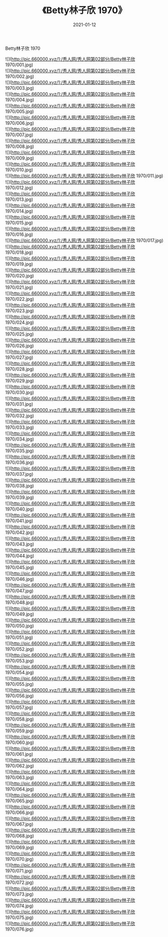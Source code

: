 ﻿---
layout: post
title:  《Betty林子欣 1970》
date:   2021-01-12
img: http://pic.660000.xyz/1:/秀人网/秀人网第02部分/Betty林子欣 1970/000.jpg
categories: [美女, 清纯, 唯美]
---

Betty林子欣 1970

  ![](http://pic.660000.xyz/1:/秀人网/秀人网第02部分/Betty林子欣 1970/001.jpg) <br> ![](http://pic.660000.xyz/1:/秀人网/秀人网第02部分/Betty林子欣 1970/002.jpg) <br> ![](http://pic.660000.xyz/1:/秀人网/秀人网第02部分/Betty林子欣 1970/003.jpg) <br> ![](http://pic.660000.xyz/1:/秀人网/秀人网第02部分/Betty林子欣 1970/004.jpg) <br> ![](http://pic.660000.xyz/1:/秀人网/秀人网第02部分/Betty林子欣 1970/005.jpg) <br> ![](http://pic.660000.xyz/1:/秀人网/秀人网第02部分/Betty林子欣 1970/006.jpg) <br> ![](http://pic.660000.xyz/1:/秀人网/秀人网第02部分/Betty林子欣 1970/007.jpg) <br> ![](http://pic.660000.xyz/1:/秀人网/秀人网第02部分/Betty林子欣 1970/008.jpg) <br> ![](http://pic.660000.xyz/1:/秀人网/秀人网第02部分/Betty林子欣 1970/009.jpg) <br> ![](http://pic.660000.xyz/1:/秀人网/秀人网第02部分/Betty林子欣 1970/010.jpg) <br> ![](http://pic.660000.xyz/1:/秀人网/秀人网第02部分/Betty林子欣 1970/011.jpg) <br> ![](http://pic.660000.xyz/1:/秀人网/秀人网第02部分/Betty林子欣 1970/012.jpg) <br> ![](http://pic.660000.xyz/1:/秀人网/秀人网第02部分/Betty林子欣 1970/013.jpg) <br> ![](http://pic.660000.xyz/1:/秀人网/秀人网第02部分/Betty林子欣 1970/014.jpg) <br> ![](http://pic.660000.xyz/1:/秀人网/秀人网第02部分/Betty林子欣 1970/015.jpg) <br> ![](http://pic.660000.xyz/1:/秀人网/秀人网第02部分/Betty林子欣 1970/016.jpg) <br> ![](http://pic.660000.xyz/1:/秀人网/秀人网第02部分/Betty林子欣 1970/017.jpg) <br> ![](http://pic.660000.xyz/1:/秀人网/秀人网第02部分/Betty林子欣 1970/018.jpg) <br> ![](http://pic.660000.xyz/1:/秀人网/秀人网第02部分/Betty林子欣 1970/019.jpg) <br> ![](http://pic.660000.xyz/1:/秀人网/秀人网第02部分/Betty林子欣 1970/020.jpg) <br> ![](http://pic.660000.xyz/1:/秀人网/秀人网第02部分/Betty林子欣 1970/021.jpg) <br> ![](http://pic.660000.xyz/1:/秀人网/秀人网第02部分/Betty林子欣 1970/022.jpg) <br> ![](http://pic.660000.xyz/1:/秀人网/秀人网第02部分/Betty林子欣 1970/023.jpg) <br> ![](http://pic.660000.xyz/1:/秀人网/秀人网第02部分/Betty林子欣 1970/024.jpg) <br> ![](http://pic.660000.xyz/1:/秀人网/秀人网第02部分/Betty林子欣 1970/025.jpg) <br> ![](http://pic.660000.xyz/1:/秀人网/秀人网第02部分/Betty林子欣 1970/026.jpg) <br> ![](http://pic.660000.xyz/1:/秀人网/秀人网第02部分/Betty林子欣 1970/027.jpg) <br> ![](http://pic.660000.xyz/1:/秀人网/秀人网第02部分/Betty林子欣 1970/028.jpg) <br> ![](http://pic.660000.xyz/1:/秀人网/秀人网第02部分/Betty林子欣 1970/029.jpg) <br> ![](http://pic.660000.xyz/1:/秀人网/秀人网第02部分/Betty林子欣 1970/030.jpg) <br> ![](http://pic.660000.xyz/1:/秀人网/秀人网第02部分/Betty林子欣 1970/031.jpg) <br> ![](http://pic.660000.xyz/1:/秀人网/秀人网第02部分/Betty林子欣 1970/032.jpg) <br> ![](http://pic.660000.xyz/1:/秀人网/秀人网第02部分/Betty林子欣 1970/033.jpg) <br> ![](http://pic.660000.xyz/1:/秀人网/秀人网第02部分/Betty林子欣 1970/034.jpg) <br> ![](http://pic.660000.xyz/1:/秀人网/秀人网第02部分/Betty林子欣 1970/035.jpg) <br> ![](http://pic.660000.xyz/1:/秀人网/秀人网第02部分/Betty林子欣 1970/036.jpg) <br> ![](http://pic.660000.xyz/1:/秀人网/秀人网第02部分/Betty林子欣 1970/037.jpg) <br> ![](http://pic.660000.xyz/1:/秀人网/秀人网第02部分/Betty林子欣 1970/038.jpg) <br> ![](http://pic.660000.xyz/1:/秀人网/秀人网第02部分/Betty林子欣 1970/039.jpg) <br> ![](http://pic.660000.xyz/1:/秀人网/秀人网第02部分/Betty林子欣 1970/040.jpg) <br> ![](http://pic.660000.xyz/1:/秀人网/秀人网第02部分/Betty林子欣 1970/041.jpg) <br> ![](http://pic.660000.xyz/1:/秀人网/秀人网第02部分/Betty林子欣 1970/042.jpg) <br> ![](http://pic.660000.xyz/1:/秀人网/秀人网第02部分/Betty林子欣 1970/043.jpg) <br> ![](http://pic.660000.xyz/1:/秀人网/秀人网第02部分/Betty林子欣 1970/044.jpg) <br> ![](http://pic.660000.xyz/1:/秀人网/秀人网第02部分/Betty林子欣 1970/045.jpg) <br> ![](http://pic.660000.xyz/1:/秀人网/秀人网第02部分/Betty林子欣 1970/046.jpg) <br> ![](http://pic.660000.xyz/1:/秀人网/秀人网第02部分/Betty林子欣 1970/047.jpg) <br> ![](http://pic.660000.xyz/1:/秀人网/秀人网第02部分/Betty林子欣 1970/048.jpg) <br> ![](http://pic.660000.xyz/1:/秀人网/秀人网第02部分/Betty林子欣 1970/049.jpg) <br> ![](http://pic.660000.xyz/1:/秀人网/秀人网第02部分/Betty林子欣 1970/050.jpg) <br> ![](http://pic.660000.xyz/1:/秀人网/秀人网第02部分/Betty林子欣 1970/051.jpg) <br> ![](http://pic.660000.xyz/1:/秀人网/秀人网第02部分/Betty林子欣 1970/052.jpg) <br> ![](http://pic.660000.xyz/1:/秀人网/秀人网第02部分/Betty林子欣 1970/053.jpg) <br> ![](http://pic.660000.xyz/1:/秀人网/秀人网第02部分/Betty林子欣 1970/054.jpg) <br> ![](http://pic.660000.xyz/1:/秀人网/秀人网第02部分/Betty林子欣 1970/055.jpg) <br> ![](http://pic.660000.xyz/1:/秀人网/秀人网第02部分/Betty林子欣 1970/056.jpg) <br> ![](http://pic.660000.xyz/1:/秀人网/秀人网第02部分/Betty林子欣 1970/057.jpg) <br> ![](http://pic.660000.xyz/1:/秀人网/秀人网第02部分/Betty林子欣 1970/058.jpg) <br> ![](http://pic.660000.xyz/1:/秀人网/秀人网第02部分/Betty林子欣 1970/059.jpg) <br> ![](http://pic.660000.xyz/1:/秀人网/秀人网第02部分/Betty林子欣 1970/060.jpg) <br> ![](http://pic.660000.xyz/1:/秀人网/秀人网第02部分/Betty林子欣 1970/061.jpg) <br> ![](http://pic.660000.xyz/1:/秀人网/秀人网第02部分/Betty林子欣 1970/062.jpg) <br> ![](http://pic.660000.xyz/1:/秀人网/秀人网第02部分/Betty林子欣 1970/063.jpg) <br> ![](http://pic.660000.xyz/1:/秀人网/秀人网第02部分/Betty林子欣 1970/064.jpg) <br> ![](http://pic.660000.xyz/1:/秀人网/秀人网第02部分/Betty林子欣 1970/065.jpg) <br> ![](http://pic.660000.xyz/1:/秀人网/秀人网第02部分/Betty林子欣 1970/066.jpg) <br> ![](http://pic.660000.xyz/1:/秀人网/秀人网第02部分/Betty林子欣 1970/067.jpg) <br> ![](http://pic.660000.xyz/1:/秀人网/秀人网第02部分/Betty林子欣 1970/068.jpg) <br> ![](http://pic.660000.xyz/1:/秀人网/秀人网第02部分/Betty林子欣 1970/069.jpg) <br> ![](http://pic.660000.xyz/1:/秀人网/秀人网第02部分/Betty林子欣 1970/070.jpg) <br> ![](http://pic.660000.xyz/1:/秀人网/秀人网第02部分/Betty林子欣 1970/071.jpg) <br> ![](http://pic.660000.xyz/1:/秀人网/秀人网第02部分/Betty林子欣 1970/072.jpg) <br> ![](http://pic.660000.xyz/1:/秀人网/秀人网第02部分/Betty林子欣 1970/073.jpg) <br> ![](http://pic.660000.xyz/1:/秀人网/秀人网第02部分/Betty林子欣 1970/074.jpg) <br> ![](http://pic.660000.xyz/1:/秀人网/秀人网第02部分/Betty林子欣 1970/075.jpg) <br> ![](http://pic.660000.xyz/1:/秀人网/秀人网第02部分/Betty林子欣 1970/076.jpg) <br>